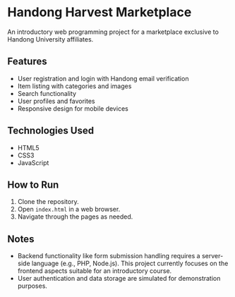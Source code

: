 # Handong Harvest Marketplace

An introductory web programming project for a marketplace exclusive to Handong University affiliates.

## Features

- User registration and login with Handong email verification
- Item listing with categories and images
- Search functionality
- User profiles and favorites
- Responsive design for mobile devices

## Technologies Used

- HTML5
- CSS3
- JavaScript

## How to Run

1. Clone the repository.
2. Open `index.html` in a web browser.
3. Navigate through the pages as needed.

## Notes

- Backend functionality like form submission handling requires a server-side language (e.g., PHP, Node.js). This project currently focuses on the frontend aspects suitable for an introductory course.
- User authentication and data storage are simulated for demonstration purposes.